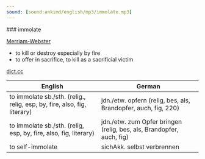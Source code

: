 ```yaml
---
sound: [sound:ankimd/english/mp3/immolate.mp3]
---
```


\### immolate

[Merriam-Webster](https://www.merriam-webster.com/dictionary/immolate)

- to kill or destroy especially by fire
- to offer in sacrifice, to kill as a sacrificial victim

[dict.cc](https://www.dict.cc/immolate)

| English        | German       |
| -------------- | ------------ |
| to immolate sb./sth. (relig., relig, esp, by, fire, also, fig, literary) | jdn./etw. opfern (relig, bes, als, Brandopfer, auch, fig, 220) |
| to immolate sb./sth. (relig, esp, by, fire, also, fig, literary) | jdn./etw. zum Opfer bringen (relig, bes, als, Brandopfer, auch, fig) |
| to self-immolate | sichAkk. selbst verbrennen |

